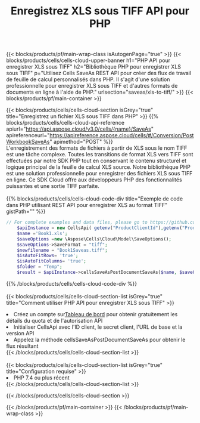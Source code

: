 ﻿---
title:  Enregistrez XLS sous TIFF API pour PHP
description:  API Cloud et SDK pour Microsoft Excel et OpenOffice Calc. Convertir une feuille de calcul en un autre format de fichier.
url: /fr/php/saveas/xls-to-tiff/
---
{{< blocks/products/pf/main-wrap-class isAutogenPage="true" >}}
{{< blocks/products/cells/cells-cloud-upper-banner h1="PHP API pour enregistrer XLS sous TIFF" h2="Bibliothèque PHP pour enregistrer XLS sous TIFF" p="Utilisez Cells SaveAs REST API pour créer des flux de travail de feuille de calcul personnalisés dans PHP. Il s\'agit d\'une solution professionnelle pour enregistrer XLS sous TIFF et d\'autres formats de documents en ligne à l\'aide de PHP." urlsection="saveas/xls-to-tiff/" >}}
{{< blocks/products/pf/main-container >}}

{{< blocks/products/cells/cells-cloud-section isGrey="true" title="Enregistrez un fichier XLS sous TIFF dans PHP" >}}
{{% blocks/products/cells/cells-cloud-api-reference apiurl="https://api.aspose.cloud/v3.0/cells/{name}/SaveAs" apireferenceurl="https://apireference.aspose.cloud/cells/#/Conversion/PostWorkbookSaveAs" apimethod="POST" %}}
<br/>
L'enregistrement des formats de fichiers à partir de XLS sous le nom TIFF est une tâche complexe. Toutes les transitions de format XLS vers TIFF sont effectuées par notre SDK PHP tout en conservant le contenu structurel et logique principal de la feuille de calcul XLS source. Notre bibliothèque PHP est une solution professionnelle pour enregistrer des fichiers XLS sous TIFF en ligne. Ce SDK Cloud offre aux développeurs PHP des fonctionnalités puissantes et une sortie TIFF parfaite.
<br/>
<br/>
{{% blocks/products/cells/cells-cloud-code-div title="Exemple de code dans PHP utilisant REST API pour enregistrer XLS au format TIFF" gistPath="" %}}
  
```php
// For complete examples and data files, please go to https://github.com/aspose-cells-cloud/aspose-cells-cloud-php/
    $apiInstance = new CellsApi( getenv("ProductClientId"),getenv("ProductClientSecret") );
    $name ='Book1.xls';
    $saveOptions =new \Aspose\Cells\Cloud\Model\SaveOptions();
    $saveOptions->SaveFormat = "tiff";
    $newfilename = "Book1Saveas.tiff";
    $isAutoFitRows= 'true';
    $isAutoFitColumns= 'true';
    $folder = "Temp";
    $result = $apiInstance->cellsSaveAsPostDocumentSaveAs($name, $saveOptions, $newfilename,$isAutoFitRows, $isAutoFitColumns, $folder);
```
  
{{% /blocks/products/cells/cells-cloud-code-div %}}
<br/>
<br/>
{{< blocks/products/cells/cells-cloud-section-list isGrey="true" title="Comment utiliser PHP API pour enregistrer XLS sous TIFF" >}}
<li> Créez un compte sur<a href="https://dashboard.aspose.cloud/">Tableau de bord</a> pour obtenir gratuitement les détails du quota et de l'autorisation API</li>
<li>Initialiser CellsApi avec l'ID client, le secret client, l'URL de base et la version API</li>
<li>Appelez la méthode cellsSaveAsPostDocumentSaveAs pour obtenir le flux résultant</li>
{{< /blocks/products/cells/cells-cloud-section-list >}}
<br/>
<br/>
{{< blocks/products/cells/cells-cloud-section-list isGrey="true" title="Configuration requise" >}}
<li>PHP 7.4 ou plus récent</li>
{{< /blocks/products/cells/cells-cloud-section-list >}}

{{< /blocks/products/cells/cells-cloud-section >}}

{{< /blocks/products/pf/main-container >}}
{{< /blocks/products/pf/main-wrap-class >}}
